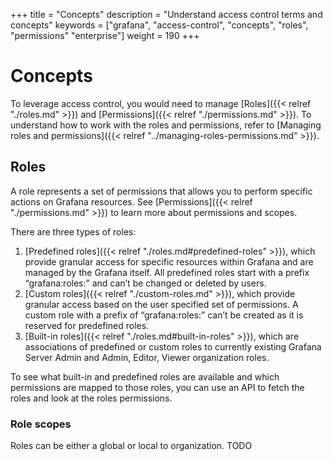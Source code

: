 +++
title = "Concepts"
description = "Understand access control terms and concepts"
keywords = ["grafana", "access-control", "concepts", "roles", "permissions" "enterprise"]
weight = 190
+++

# Concepts

To leverage access control, you would need to manage [Roles]({{< relref "./roles.md" >}}) and [Permissions]({{< relref "./permissions.md" >}}). 
To understand how to work with the roles and permissions, refer to [Managing roles and permissions]({{< relref "../managing-roles-permissions.md" >}}).

## Roles

A role represents a set of permissions that allows you to perform specific actions on Grafana resources. See [Permissions]({{< relref "./permissions.md" >}}) to learn more about permissions and scopes.

There are three types of roles: 
1. [Predefined roles]({{< relref "./roles.md#predefined-roles" >}}), which provide granular access for specific resources within Grafana and are managed by the Grafana itself. All predefined roles start with a prefix “grafana:roles:” and can’t be changed or deleted by users.
1. [Custom roles]({{< relref "./custom-roles.md" >}}), which provide granular access based on the user specified set of permissions. A custom role with a prefix of “grafana:roles:” can’t be created as it is reserved for predefined roles.
1. [Built-in roles]({{< relref "./roles.md#built-in-roles" >}}), which are associations of predefined or custom roles to currently existing Grafana Server Admin and Admin, Editor, Viewer organization roles.

To see what built-in and predefined roles are available and which permissions are mapped to those roles, you can use an API to fetch the roles and look at the roles permissions.

### Role scopes

Roles can be either a global or local to organization. TODO


